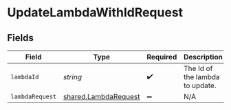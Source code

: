 # UpdateLambdaWithIdRequest


## Fields

| Field                                                        | Type                                                         | Required                                                     | Description                                                  |
| ------------------------------------------------------------ | ------------------------------------------------------------ | ------------------------------------------------------------ | ------------------------------------------------------------ |
| `lambdaId`                                                   | *string*                                                     | :heavy_check_mark:                                           | The Id of the lambda to update.                              |
| `lambdaRequest`                                              | [shared.LambdaRequest](../../models/shared/lambdarequest.md) | :heavy_minus_sign:                                           | N/A                                                          |